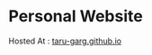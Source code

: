 <h1>Personal Website</h1>

Hosted At : <a href = "https://taru-garg.github.io" > taru-garg.github.io </a>
